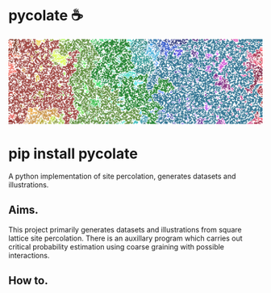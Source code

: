 # pycolate :coffee:

![Banner](https://raw.githubusercontent.com/Jackbytes/pycolate/main/images/cover_image.png)

# pip install pycolate

A python implementation of site percolation, generates datasets and illustrations.

## Aims.

This project primarily generates datasets and illustrations from square lattice site percolation. There is an auxillary program which carries out critical probability estimation using coarse graining with possible interactions.

## How to.

